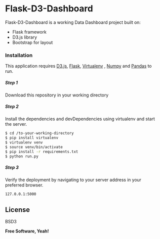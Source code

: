 # Flask-D3-Dashboard

Flask-D3-Dashboard is a working Data Dashboard project built on:

  - Flask framework
  - D3.js library
  - Bootstrap for layout

### Installation

This application requires [D3.js](https://d3js.org/), [Flask](http://flask.pocoo.org/), [Virtualenv](https://virtualenv.pypa.io/en/stable/) , [Numpy](http://www.numpy.org/) and [Pandas](https://pandas.pydata.org/) to run.

##### Step 1 
Download this repository in your working directory

##### Step 2
Install the dependencies and devDependencies using virtualenv and start the server.

```sh
$ cd /to-your-working-directory
$ pip install virtualenv
$ virtualenv venv
$ source venv/bin/activate
$ pip install -r requirements.txt
$ python run.py
```
##### Step 3
Verify the deployment by navigating to your server address in your preferred browser.

```sh
127.0.0.1:5000
```

License
----

BSD3


**Free Software, Yeah!**
